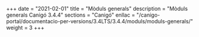 +++
date        = "2021-02-01"
title       = "Mòduls generals"
description = "Mòduls generals Canigó 3.4.4"
sections    = "Canigó"
enllac		= "/canigo-portal/documentacio-per-versions/3.4LTS/3.4.4/moduls/moduls-generals/"
weight		= 3
+++
